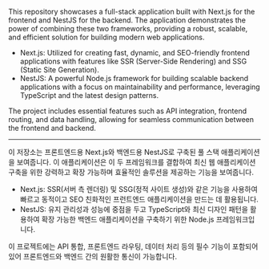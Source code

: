 This repository showcases a full-stack application built with Next.js for the frontend and NestJS for the backend.
The application demonstrates the power of combining these two frameworks, providing a robust, scalable, and efficient solution for building modern web applications.

- Next.js: Utilized for creating fast, dynamic, and SEO-friendly frontend applications with features like SSR (Server-Side Rendering) and SSG (Static Site Generation).
- NestJS: A powerful Node.js framework for building scalable backend applications with a focus on maintainability and performance, leveraging TypeScript and the latest design patterns.

The project includes essential features such as API integration, frontend routing, and data handling, allowing for seamless communication between the frontend and backend.

---

이 저장소는 프론트엔드용 Next.js와 백엔드용 NestJS로 구축된 풀 스택 애플리케이션을 보여줍니다.
이 애플리케이션은 이 두 프레임워크를 결합하여 최신 웹 애플리케이션 구축을 위한 강력하고 확장 가능하며 효율적인 솔루션을 제공하는 기능을 보여줍니다.

- Next.js: SSR(서버 측 렌더링) 및 SSG(정적 사이트 생성)와 같은 기능을 사용하여 빠르고 동적이고 SEO 친화적인 프런트엔드 애플리케이션을 만드는 데 활용됩니다.
- NestJS: 유지 관리성과 성능에 중점을 두고 TypeScript와 최신 디자인 패턴을 활용하여 확장 가능한 백엔드 애플리케이션을 구축하기 위한 Node.js 프레임워크입니다.
  
이 프로젝트에는 API 통합, 프론트엔드 라우팅, 데이터 처리 등의 필수 기능이 포함되어 있어 프론트엔드와 백엔드 간의 원활한 통신이 가능합니다.
